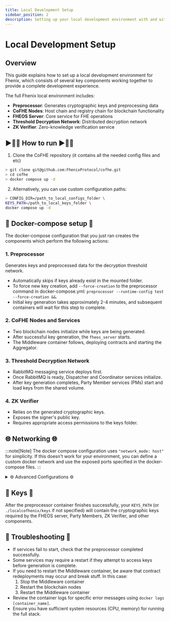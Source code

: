 ```yaml
---
title: Local Development Setup
sidebar_position: 2
description: Setting up your local development environment with and without Threshold Network
---
```

# Local Development Setup

## Overview

This guide explains how to set up a local development environment for Fhenix, which consists of several key components working together to provide a complete development experience.

The full Fhenix local environment includes:
- **Preprocessor**: Generates cryptographic keys and preprocessing data
- **CoFHE Nodes**: Host chain and registry chain for blockchain functionality
- **FHEOS Server**: Core service for FHE operations
- **Threshold Decryption Network**: Distributed decryption network
- **ZK Verifier**: Zero-knowledge verification service

## ▶️🏃‍➡️ How to run  ▶️🏃‍➡️

1. Clone the CoFHE repository (it contains all the needed config files and etc)

```bash
> git clone git@github.com:FhenixProtocol/cofhe.git
> cd cofhe
> docker compose up -d
```

2. Alternatively, you can use custom configuration paths:

```bash
> CONFIG_DIR=/path_to_local_configs_folder \
KEYS_PATH=/path_to_local_keys_folder \
docker compose up -d
```

## 🐳 Docker-compose setup 🐳

The docker-compose configuration that you just ran creates the components which perform the following actions:

### 1. Preprocessor
Generates keys and preprocessed data for the decryption threshold network.
- Automatically skips if keys already exist in the mounted folder.
- To force new key creation, add `--force-creation` to the preprocessor command in docker-compose.yml:
  `preprocessor --runtime-config test --force-creation &&`.
- Initial key generation takes approximately 2-4 minutes, and subsequent containers will wait for this step to complete.

### 2. CoFHE Nodes and Services
- Two blockchain nodes initialize while keys are being generated.
- After successful key generation, the `fheos_server` starts.
- The Middleware container follows, deploying contracts and starting the Aggregator.

### 3. Threshold Decryption Network
- RabbitMQ messaging service deploys first.
- Once RabbitMQ is ready, Dispatcher and Coordinator services initialize.
- After key generation completes, Party Member services (PMs) start and load keys from the shared volume.

### 4. ZK Verifier
- Relies on the generated cryptographic keys.
- Exposes the signer's public key.
- Requires appropriate access permissions to the keys folder.

## 🌐 Networking 🌐 

:::note[Note]
The docker compose configuration uses `"network_mode: host"` for simplicity.
If this doesn't work for your environment, you can define a custom docker network and use the exposed ports specified in the docker-compose files.
:::

<details>

<summary>⚙️ Advanced Configurations ⚙️</summary>

This local setup requires multiple configuration files, which are included in the CoFHE repository at:
https://github.com/FhenixProtocol/cofhe/tree/master/localcofhenix/configs

The default files should work, but you can configure them if needed.

Your configuration folder (`CONFIG_DIR`) should contain:
1. `config.toml` - Used by Dispatcher and Coordinator
2. `pm_config_00-0x.toml` - Used by Party Members (each PM uses its own config file)
3. `zk_verifier_config.toml` - Used by the ZK Verifier

</details>

## 🔑 Keys 🔑
After the preprocessor container finishes successfully, your `KEYS_PATH` (or `./localcofhenix/keys` if not specified) will contain the cryptographic keys required by the FHEOS server, Party Members, ZK Verifier, and other components.

## 🔧 Troubleshooting 🔧
- If services fail to start, check that the preprocessor completed successfully.
- Some services may require a restart if they attempt to access keys before generation is complete.
- If you need to restart the Middleware container, be aware that contract redeployments may occur and break stuff. In this case:
  1. Stop the Middleware container
  2. Restart the blockchain nodes
  3. Restart the Middleware container
- Review the container logs for specific error messages using `docker logs [container_name]`.
- Ensure you have sufficient system resources (CPU, memory) for running the full stack.
